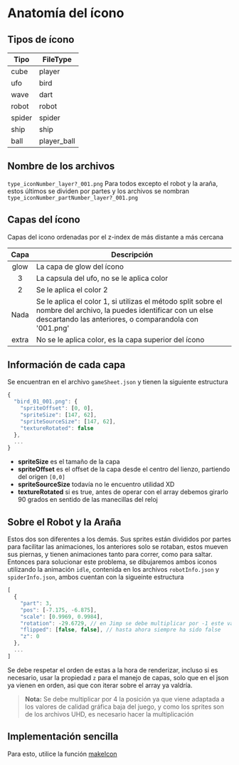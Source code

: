 # Anatomía del ícono

## Tipos de ícono
| Tipo | FileType |
| ---- | -------- |
|cube| player |
|ufo| bird |
|wave| dart |
|robot| robot |
|spider| spider |
|ship| ship |
|ball| player_ball |

## Nombre de los archivos

`type_iconNumber_layer?_001.png` Para todos excepto el robot y la araña, estos últimos se dividen por partes y los archivos se nombran `type_iconNumber_partNumber_layer?_001.png`

## Capas del ícono

Capas del icono ordenadas por el z-index de más distante a más cercana

| Capa | Descripción |
| :--: | ----------- |
| glow | La capa de glow del ícono |
| 3    | La capsula del ufo, no se le aplica color |
| 2    | Se le aplica el color 2 |
| Nada | Se le aplica el color 1, si utilizas el método split sobre el nombre del archivo, la puedes identificar con un else descartando las anteriores, o comparandola con '001.png' |
| extra | No se le aplica color, es la capa superior del ícono|

## Información de cada capa

Se encuentran en el archivo `gameSheet.json` y tienen la siguiente estructura

```js
{
  "bird_01_001.png": {
    "spriteOffset": [0, 0],
    "spriteSize": [147, 62],
    "spriteSourceSize": [147, 62],
    "textureRotated": false
  },
  ...
}
```

- **spriteSize** es el tamaño de la capa  
- **spriteOffset** es el offset de la capa desde el centro del lienzo, partiendo del origen `[0,0]`  
- **spriteSourceSize** todavía no le encuentro utilidad XD  
- **textureRotated** si es true, antes de operar con el array debemos girarlo 90 grados en sentido de las manecillas del reloj

## Sobre el Robot y la Araña

Estos dos son diferentes a los demás. Sus sprites están divididos por partes para facilitar las animaciones, los anteriores solo se rotaban, estos mueven sus piernas, y tienen animaciones tanto para correr, como para saltar.  
Entonces para solucionar este problema, se dibujaremos ambos iconos utilizando la animación `idle`, contenida en los archivos `robotInfo.json` y `spiderInfo.json`, ambos cuentan con la sigueinte estructura
```js
[
  {
    "part": 3,
    "pos": [-7.175, -6.875],
    "scale": [0.9969, 0.9984],
    "rotation": -29.6729, // en Jimp se debe multiplicar por -1 este valor
    "flipped": [false, false], // hasta ahora siempre ha sido false
    "z": 0
  },
  ...
]
```
Se debe respetar el orden de estas a la hora de renderizar, incluso si es necesario, usar la propiedad `z` para el manejo de capas, solo que en el json ya vienen en orden, asi que con iterar sobre el array ya valdría.

> **Nota:** Se debe multiplicar por 4 la posición ya que viene adaptada a los valores de calidad gráfica baja del juego, y como los sprites son de los archivos UHD, es necesario hacer la multiplicación

## Implementación sencilla

Para esto, utilice la función [makeIcon](/iconkit/makeIcon)